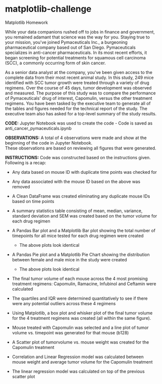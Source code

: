 # matplotlib-challenge
Matplotlib Homework

While your data companions rushed off to jobs in finance and government, you remained adamant that science was the way for you. Staying true to your mission, you've joined Pymaceuticals Inc., a burgeoning pharmaceutical company based out of San Diego. Pymaceuticals specializes in anti-cancer pharmaceuticals. In its most recent efforts, it began screening for potential treatments for squamous cell carcinoma (SCC), a commonly occurring form of skin cancer.

As a senior data analyst at the company, you've been given access to the complete data from their most recent animal study. In this study, 249 mice identified with SCC tumor growth were treated through a variety of drug regimens. Over the course of 45 days, tumor development was observed and measured. The purpose of this study was to compare the performance of Pymaceuticals' drug of interest, Capomulin, versus the other treatment regimens. You have been tasked by the executive team to generate all of the tables and figures needed for the technical report of the study. The executive team also has asked for a top-level summary of the study results.

**CODE:** Jupyter Notebook was used to create the code - Code is saved as anti_cancer_pymaceuticals.ipynb

**OBSERVATIONS:** A total of 4 observations were made and show at the beginning of the code in Jupyter Notebook.  
These observations are based on reviewing all figures that were generated.

**INSTRUCTIONS:**  Code was constructed based on the instructions given.  Following is a recap:

  - Any data based on mouse ID with duplicate time points was checked for
  - Any data associated with the mouse ID based on the above was removed
  - A Clean DataFrame was created eliminating any duplicate mouse IDs based on time points
  - A summary statistics table consisting of mean, median, variance, standard deviation and SEM was created based on the tumor volume for each drug regimen
  - A Pandas Bar plot and a Matplotlib Bar plot showing the total number of timepoints for all mice tested for each drug regimen were created
      - The above plots look identical

  - A Pandas Pie plot and a Matplotlib Pie Chart showing the distribution between female and male mice in the study were created
      - The above plots look identical

  - The final tumor volume of each mouse across the 4 most promising treatment regimens: Capomulin, Ramacine, Infubinol and Ceftamin were calculated
  - The quartiles and IQR were determined quantitatively to see if there were any potential outliers across these 4 regimens
  - Using Matplotlib, a box plot and whisker plot of the final tumor volume for the 4 treatment regimens was created (all within the same figure).

  - Mouse treated with Capomulin was selected and a line plot of tumor volume vs. timepoint was generated for that mouse (b128)
  - A Scatter plot of tumorvolume vs. mouse weight was created for the Capomulin treatment

  - Correlation and Linear Regression model was calculated between mouse weight and average tumor volume for the Capomulin treatment
  - The linear regression model was calculated on top of the previous scatter plot
